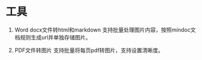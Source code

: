 工具
=======


1. Word docx文件转html和markdown
    支持批量处理图片内容，按照mindoc文档规则生成url并单独存储图片。

2. PDF文件转图片
    支持批量将每页pdf转图片，支持设置清晰度。